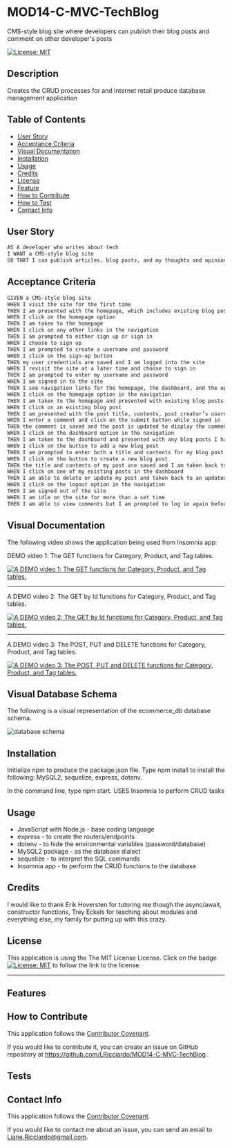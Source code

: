 # MOD14-C-MVC-TechBlog
CMS-style blog site where developers can publish their blog posts and comment on other developer's posts

[![License: MIT](https://img.shields.io/badge/License-MIT-yellow.svg)](https://opensource.org/licenses/MIT)

## Description

Creates the CRUD processes for and Internet retail produce database management application

## Table of Contents
  
- [User Story](#userstory)
- [Acceptance Criteria](#acceptance-criteria)
- [Visual Documentation](#visual-documentation)
- [Installation](#installation)
- [Usage](#usage)
- [Credits](#credits)
- [License](#license)
- [Feature](#features)
- [How to Contribute](#contribute)
- [How to Test](#test)
- [Contact Info](#contact)

## User Story

```md
AS A developer who writes about tech
I WANT a CMS-style blog site
SO THAT I can publish articles, blog posts, and my thoughts and opinions
```

## Acceptance Criteria

```md
GIVEN a CMS-style blog site
WHEN I visit the site for the first time
THEN I am presented with the homepage, which includes existing blog posts if any have been posted; navigation links for the homepage and the dashboard; and the option to log in
WHEN I click on the homepage option
THEN I am taken to the homepage
WHEN I click on any other links in the navigation
THEN I am prompted to either sign up or sign in
WHEN I choose to sign up
THEN I am prompted to create a username and password
WHEN I click on the sign-up button
THEN my user credentials are saved and I am logged into the site
WHEN I revisit the site at a later time and choose to sign in
THEN I am prompted to enter my username and password
WHEN I am signed in to the site
THEN I see navigation links for the homepage, the dashboard, and the option to log out
WHEN I click on the homepage option in the navigation
THEN I am taken to the homepage and presented with existing blog posts that include the post title and the date created
WHEN I click on an existing blog post
THEN I am presented with the post title, contents, post creator’s username, and date created for that post and have the option to leave a comment
WHEN I enter a comment and click on the submit button while signed in
THEN the comment is saved and the post is updated to display the comment, the comment creator’s username, and the date created
WHEN I click on the dashboard option in the navigation
THEN I am taken to the dashboard and presented with any blog posts I have already created and the option to add a new blog post
WHEN I click on the button to add a new blog post
THEN I am prompted to enter both a title and contents for my blog post
WHEN I click on the button to create a new blog post
THEN the title and contents of my post are saved and I am taken back to an updated dashboard with my new blog post
WHEN I click on one of my existing posts in the dashboard
THEN I am able to delete or update my post and taken back to an updated dashboard
WHEN I click on the logout option in the navigation
THEN I am signed out of the site
WHEN I am idle on the site for more than a set time
THEN I am able to view comments but I am prompted to log in again before I can add, update, or delete comments
```


## Visual Documentation

The following video shows the application being used from Insomnia app:

DEMO video 1: The GET functions for Category, Product, and Tag tables.

[![A DEMO video 1: The GET functions for Category, Product, and Tag tables.](./assets/images/13-orm-homework-demo-01-sm.gif)](https://drive.google.com/file/d/1-ChrH9NOEWzQyPIfhW-zl0HFe7Zm80KC/view?usp=share_link)

***

A DEMO video 2: The GET by Id functions for Category, Product, and Tag tables.

[![A DEMO video 2: The GET by Id functions for Category, Product, and Tag tables.](./assets/images/13-orm-homework-demo-01-sm.gif)](https://drive.google.com/file/d/1dmQe1YpSUbcl8dGH-m9CDf4-FJksNojM/view?usp=share_link)

***

A DEMO video 3: The POST, PUT and DELETE functions for Category, Product, and Tag tables.

[![A DEMO video 3: The POST, PUT and DELETE functions for Category, Product, and Tag tables.](./assets/images/13-orm-homework-demo-01-sm.gif)](https://drive.google.com/file/d/1BXKKZZqOBH0nvKGfsKHHius-8LXPyVN9/view?usp=share_link)


## Visual Database Schema

The following is a visual representation of the ecommerce_db database schema.

![database schema](./assets/images/MOD13-C-ORM-E-Commerce-Back-End-sm.png)

## Installation

Initialize npm to produce the package.json file.
Type npm install to install the following: MySQL2, sequelize, express, dotenv.
 
In the command line, type npm start.
USES Insomnia to perform CRUD tasks


## Usage
- JavaScript with Node.js - base coding language
- express - to create the routers/endpoints
- dotenv - to hide the environmental variables (password/database)
- MySQL2 package - as the database dialect
- sequelize - to interpret the SQL commands
- Insomnia app - to perform the CRUD functions to the database 

## Credits

I would like to thank Erik Hoversten for tutoring me though the async/await, constructor functions, Trey Eckels for teaching about modules and everything else, my family for putting up with this crazy.

## License

This application is using the The MIT License License. Click on the badge  [![License: MIT](https://img.shields.io/badge/License-MIT-yellow.svg)](https://opensource.org/licenses/MIT)  to follow the link to the license.

---

## Features



## How to Contribute

This application follows the [Contributor Covenant](https://www.contributor-covenant.org/).

If you would like to contribute it, you can create an issue on GitHub repository at https://github.com/LRicciardo/MOD14-C-MVC-TechBlog. 

## Tests


  
## Contact Info

This application follows the [Contributor Covenant](https://www.contributor-covenant.org/).

If you would like to contact me about an issue, you can send an email to Liane.Ricciardo@gmail.com.
